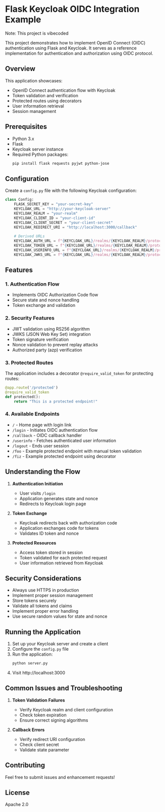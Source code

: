# Flask Keycloak OIDC Integration Example

Note: This project is vibecoded

This project demonstrates how to implement OpenID Connect (OIDC) authentication using Flask and Keycloak. It serves as a reference implementation for authentication and authorization using OIDC protocol.

## Overview

This application showcases:
- OpenID Connect authentication flow with Keycloak
- Token validation and verification
- Protected routes using decorators
- User information retrieval
- Session management

## Prerequisites

- Python 3.x
- Flask
- Keycloak server instance
- Required Python packages:
  ```bash
  pip install flask requests pyjwt python-jose
  ```

## Configuration

Create a `config.py` file with the following Keycloak configuration:

```python
class Config:
    FLASK_SECRET_KEY = "your-secret-key"
    KEYCLOAK_URL = "http://your-keycloak-server"
    KEYCLOAK_REALM = "your-realm"
    KEYCLOAK_CLIENT_ID = "your-client-id"
    KEYCLOAK_CLIENT_SECRET = "your-client-secret"
    KEYCLOAK_REDIRECT_URI = "http://localhost:3000/callback"
    
    # Derived URLs
    KEYCLOAK_AUTH_URL = f"{KEYCLOAK_URL}/realms/{KEYCLOAK_REALM}/protocol/openid-connect/auth"
    KEYCLOAK_TOKEN_URL = f"{KEYCLOAK_URL}/realms/{KEYCLOAK_REALM}/protocol/openid-connect/token"
    KEYCLOAK_USERINFO_URL = f"{KEYCLOAK_URL}/realms/{KEYCLOAK_REALM}/protocol/openid-connect/userinfo"
    KEYCLOAK_JWKS_URL = f"{KEYCLOAK_URL}/realms/{KEYCLOAK_REALM}/protocol/openid-connect/certs"
```

## Features

### 1. Authentication Flow
- Implements OIDC Authorization Code flow
- Secure state and nonce handling
- Token exchange and validation

### 2. Security Features
- JWT validation using RS256 algorithm
- JWKS (JSON Web Key Set) integration
- Token signature verification
- Nonce validation to prevent replay attacks
- Authorized party (azp) verification

### 3. Protected Routes
The application includes a decorator `@require_valid_token` for protecting routes:

```python
@app.route('/protected')
@require_valid_token
def protected():
    return "This is a protected endpoint!"
```

### 4. Available Endpoints

- `/` - Home page with login link
- `/login` - Initiates OIDC authentication flow
- `/callback` - OIDC callback handler
- `/userinfo` - Fetches authenticated user information
- `/logout` - Ends user session
- `/foo` - Example protected endpoint with manual token validation
- `/fiz` - Example protected endpoint using decorator

## Understanding the Flow

1. **Authentication Initiation**
   - User visits `/login`
   - Application generates state and nonce
   - Redirects to Keycloak login page

2. **Token Exchange**
   - Keycloak redirects back with authorization code
   - Application exchanges code for tokens
   - Validates ID token and nonce

3. **Protected Resources**
   - Access token stored in session
   - Token validated for each protected request
   - User information retrieved from Keycloak

## Security Considerations

- Always use HTTPS in production
- Implement proper session management
- Store tokens securely
- Validate all tokens and claims
- Implement proper error handling
- Use secure random values for state and nonce

## Running the Application

1. Set up your Keycloak server and create a client
2. Configure the `config.py` file
3. Run the application:
   ```bash
   python server.py
   ```
4. Visit http://localhost:3000

## Common Issues and Troubleshooting

1. **Token Validation Failures**
   - Verify Keycloak realm and client configuration
   - Check token expiration
   - Ensure correct signing algorithms

2. **Callback Errors**
   - Verify redirect URI configuration
   - Check client secret
   - Validate state parameter

## Contributing

Feel free to submit issues and enhancement requests!

## License

Apache 2.0
